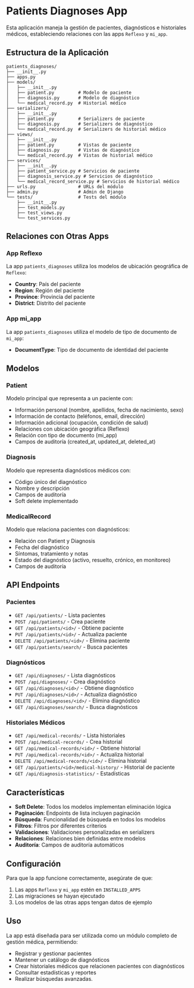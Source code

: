 # Patients Diagnoses App

Esta aplicación maneja la gestión de pacientes, diagnósticos e historiales médicos, estableciendo relaciones con las apps `Reflexo` y `mi_app`.

## Estructura de la Aplicación

```'''
patients_diagnoses/
├── __init__.py
├── apps.py
├── models/
│   ├── __init__.py
│   ├── patient.py         # Modelo de paciente
│   ├── diagnosis.py       # Modelo de diagnóstico
│   └── medical_record.py  # Historial médico
├── serializers/
│   ├── __init__.py
│   ├── patient.py         # Serializers de paciente
│   ├── diagnosis.py       # Serializers de diagnóstico
│   └── medical_record.py  # Serializers de historial médico
├── views/
│   ├── __init__.py
│   ├── patient.py         # Vistas de paciente
│   ├── diagnosis.py       # Vistas de diagnóstico
│   └── medical_record.py  # Vistas de historial médico
├── services/
│   ├── __init__.py
│   ├── patient_service.py # Servicios de paciente
│   ├── diagnosis_service.py # Servicios de diagnóstico
│   └── medical_record_service.py # Servicios de historial médico
├── urls.py                # URLs del módulo
├── admin.py               # Admin de Django
└── tests/                 # Tests del módulo
    ├── __init__.py
    ├── test_models.py
    ├── test_views.py
    └── test_services.py
```

## Relaciones con Otras Apps

### App Reflexo
La app `patients_diagnoses` utiliza los modelos de ubicación geográfica de `Reflexo`:

- **Country**: País del paciente
- **Region**: Región del paciente  
- **Province**: Provincia del paciente
- **District**: Distrito del paciente

### App mi_app
La app `patients_diagnoses` utiliza el modelo de tipo de documento de `mi_app`:

- **DocumentType**: Tipo de documento de identidad del paciente

## Modelos

### Patient
Modelo principal que representa a un paciente con:
- Información personal (nombre, apellidos, fecha de nacimiento, sexo)
- Información de contacto (teléfonos, email, dirección)
- Información adicional (ocupación, condición de salud)
- Relaciones con ubicación geográfica (Reflexo)
- Relación con tipo de documento (mi_app)
- Campos de auditoría (created_at, updated_at, deleted_at)

### Diagnosis
Modelo que representa diagnósticos médicos con:
- Código único del diagnóstico
- Nombre y descripción
- Campos de auditoría
- Soft delete implementado

### MedicalRecord
Modelo que relaciona pacientes con diagnósticos:
- Relación con Patient y Diagnosis
- Fecha del diagnóstico
- Síntomas, tratamiento y notas
- Estado del diagnóstico (activo, resuelto, crónico, en monitoreo)
- Campos de auditoría

## API Endpoints

### Pacientes
- `GET /api/patients/` - Lista pacientes
- `POST /api/patients/` - Crea paciente
- `GET /api/patients/<id>/` - Obtiene paciente
- `PUT /api/patients/<id>/` - Actualiza paciente
- `DELETE /api/patients/<id>/` - Elimina paciente
- `GET /api/patients/search/` - Busca pacientes

### Diagnósticos
- `GET /api/diagnoses/` - Lista diagnósticos
- `POST /api/diagnoses/` - Crea diagnóstico
- `GET /api/diagnoses/<id>/` - Obtiene diagnóstico
- `PUT /api/diagnoses/<id>/` - Actualiza diagnóstico
- `DELETE /api/diagnoses/<id>/` - Elimina diagnóstico
- `GET /api/diagnoses/search/` - Busca diagnósticos

### Historiales Médicos
- `GET /api/medical-records/` - Lista historiales
- `POST /api/medical-records/` - Crea historial
- `GET /api/medical-records/<id>/` - Obtiene historial
- `PUT /api/medical-records/<id>/` - Actualiza historial
- `DELETE /api/medical-records/<id>/` - Elimina historial
- `GET /api/patients/<id>/medical-history/` - Historial de paciente
- `GET /api/diagnosis-statistics/` - Estadísticas

## Características

- **Soft Delete**: Todos los modelos implementan eliminación lógica
- **Paginación**: Endpoints de lista incluyen paginación
- **Búsqueda**: Funcionalidad de búsqueda en todos los modelos
- **Filtros**: Filtros por diferentes criterios
- **Validaciones**: Validaciones personalizadas en serializers
- **Relaciones**: Relaciones bien definidas entre modelos
- **Auditoría**: Campos de auditoría automáticos

## Configuración

Para que la app funcione correctamente, asegúrate de que:

1. Las apps `Reflexo` y `mi_app` estén en `INSTALLED_APPS`
2. Las migraciones se hayan ejecutado
3. Los modelos de las otras apps tengan datos de ejemplo

## Uso

La app está diseñada para ser utilizada como un módulo completo de gestión médica, permitiendo:

- Registrar y gestionar pacientes
- Mantener un catálogo de diagnósticos
- Crear historiales médicos que relacionen pacientes con diagnósticos
- Consultar estadísticas y reportes
- Realizar búsquedas avanzadas.
